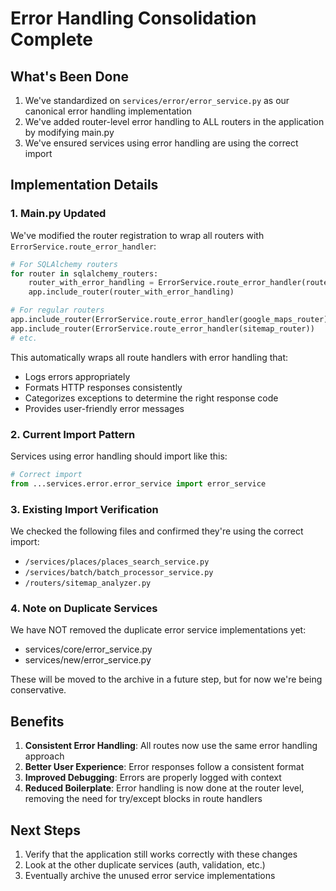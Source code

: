 # Error Handling Consolidation Complete

## What's Been Done

1. We've standardized on `services/error/error_service.py` as our canonical error handling implementation
2. We've added router-level error handling to ALL routers in the application by modifying main.py
3. We've ensured services using error handling are using the correct import

## Implementation Details

### 1. Main.py Updated

We've modified the router registration to wrap all routers with `ErrorService.route_error_handler`:

```python
# For SQLAlchemy routers
for router in sqlalchemy_routers:
    router_with_error_handling = ErrorService.route_error_handler(router)
    app.include_router(router_with_error_handling)

# For regular routers
app.include_router(ErrorService.route_error_handler(google_maps_router))
app.include_router(ErrorService.route_error_handler(sitemap_router))
# etc.
```

This automatically wraps all route handlers with error handling that:
- Logs errors appropriately
- Formats HTTP responses consistently
- Categorizes exceptions to determine the right response code
- Provides user-friendly error messages

### 2. Current Import Pattern

Services using error handling should import like this:

```python
# Correct import
from ...services.error.error_service import error_service
```

### 3. Existing Import Verification

We checked the following files and confirmed they're using the correct import:
- `/services/places/places_search_service.py`
- `/services/batch/batch_processor_service.py`
- `/routers/sitemap_analyzer.py`

### 4. Note on Duplicate Services

We have NOT removed the duplicate error service implementations yet:
- services/core/error_service.py 
- services/new/error_service.py

These will be moved to the archive in a future step, but for now we're being conservative.

## Benefits

1. **Consistent Error Handling**: All routes now use the same error handling approach
2. **Better User Experience**: Error responses follow a consistent format
3. **Improved Debugging**: Errors are properly logged with context
4. **Reduced Boilerplate**: Error handling is now done at the router level, removing the need for try/except blocks in route handlers

## Next Steps

1. Verify that the application still works correctly with these changes
2. Look at the other duplicate services (auth, validation, etc.)
3. Eventually archive the unused error service implementations